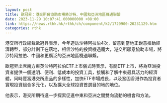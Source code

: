 ```yaml
---
layout: post
title: 歐冠昇：港交所冀協助市場將沙特、中國和亞洲地區機遇聯繫
date: 2023-11-29 10:07:41.000000000 +08:00
link: https://news.rthk.hk/rthk/ch/component/k2/1729900-20231129.htm
categories: rthk
---
```


港交所行政總裁歐冠昇表示，今年造訪沙特阿拉伯4次，留意到當地正銳意推動經濟轉型，部分計劃正在落地，相信沙特的投資機遇龐大，港交所願意協助市場，將沙特阿拉伯、中國和更廣泛的亞洲地區機遇聯繫。

歐冠昇出席南方東英沙特阿拉伯ETF上市儀式時表示，有關ETF上市，將為亞洲投資者提供一個透明、便利、低成本的投資工具，接觸和了解中東最具活力的經濟體，同時豐富港交所產品的多樣性，加快ETF市場成長，以及鞏固香港作為投資者實現投資組合多元化，以及擴大全球投資首選目的地的地位。

他表示，港交所期待進一步探索促進中東和亞洲之間雙向流動的機會和方法。
